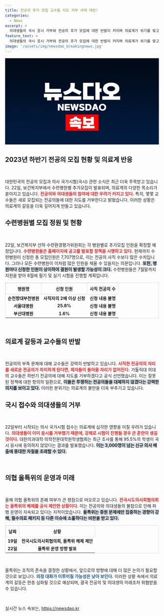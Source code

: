 ```yaml
---
title: 전공의 추가 모집 교수들 지도 거부 사태 대란!
categories:
  - News
excerpt: >
  의대생들의 국시 응시 거부와 전공의 추가 모집에 대한 반발이 커지며 의료계가 위기를 맞고 있다. 교수들은 새로운 전공의 지도에 불참하겠다고 선언, 제자 보호를 외치고 있다. 의협 올특위의 해체 요구도 청와대 문을 두드리며, 의료계의 향후 전망이 불투명해지고 있다. 클릭해 자세한 내용을 확인해보세요!
feature_text: >
  의대생들의 국시 응시 거부와 전공의 추가 모집에 대한 반발이 커지며 의료계가 위기를 맞고 있다. 교수들은 새로운 전공의 지도에 불참하겠다고 선언, 제자 보호를 외치고 있다. 의협 올특위의 해체 요구도 청와대 문을 두드리며, 의료계의 향후 전망이 불투명해지고 있다. 클릭해 자세한 내용을 확인해보세요!
image: '/assets/img/newsdao_breakingnews.jpg'
---
```


<p><img src="/assets/img/newsdao_breakingnews.jpg" alt="cryptoinkorea 속보" /></p>

<h2 data-ke-size="size26">2023년 하반기 전공의 모집 현황 및 의료계 반응</h2>

<p data-ke-size="size16">&nbsp;</p>

<p>대한민국의 전공의 모집과 의사 국가시험(국시) 관련 소식은 최근 더욱 주목받고 있습니다. 22일, 보건복지부에서 수련병원별 추가모집이 발표되며, 의료계의 다양한 목소리가 쏟아지고 있습니다. <b><span style="color: #ee2323;">전공의와 의대생들의 참여에 대한 우려가 커지고 있다.</span></b> 특히, 몇몇 교수들은 새로 모집되는 전공의들에 대한 지도를 거부한다고 밝혔습니다. 이러한 상황은 의료계의 갈등을 더욱 깊어지게 만들고 있습니다.</p>

<h2 data-ke-size="size26">수련병원별 모집 정원 및 현황</h2>

<p data-ke-size="size16">&nbsp;</p>

<p>22일, 보건복지부 산하 수련환경평가위원회는 각 병원별로 추가모집 인원을 확정할 예정입니다. <b><span style="color: #ee2323;">수련병원들은 홈페이지에 공고를 발표할 정책을 시행하고 있다.</span></b> 현재까지 수련병원이 신청한 총 모집인원은 7,707명으로, 이는 전공의 사직 수보다 많은 수치입니다. 그러나 모든 수련병원이 이처럼 많은 인원을 채울 수 있을지는 의문입니다. <b><span style="background-color: #21538527;">또한, 병원마다 신청한 인원이 상이하여 결원이 발생할 가능성이 크다.</span></b> 수련병원들은 7월말까지 지원을 받아 8월에 필기 및 실기 시험을 진행할 계획입니다.</p>

<table style="width: 100%; border: 1px solid #ddd; border-collapse: collapse;">
  <thead>
    <tr>
      <th style="border: 1px solid #ddd; padding: 8px; text-align: center;"><b>병원명</b></th>
      <th style="border: 1px solid #ddd; padding: 8px; text-align: center;"><b>신청 인원</b></th>
      <th style="border: 1px solid #ddd; padding: 8px; text-align: center;"><b>사직 전공의 수</b></th>
    </tr>
  </thead>
  <tbody>
    <tr>
      <td style="text-align: center; height: 17px;"><b>순천향대부천병원</b></td>
      <td style="text-align: center; height: 17px;"><b>사직자의 2배 이상 신청</b></td>
      <td style="text-align: center; height: 17px;"><b>신청 내용 불명</b></td>
    </tr>
    <tr>
      <td style="text-align: center; height: 17px;"><b>서울대병원</b></td>
      <td style="text-align: center; height: 17px;"><b>25.8%</b></td>
      <td style="text-align: center; height: 17px;"><b>신청 내용 불명</b></td>
    </tr>
    <tr>
      <td style="text-align: center; height: 17px;"><b>부산대병원</b></td>
      <td style="text-align: center; height: 17px;"><b>1.6%</b></td>
      <td style="text-align: center; height: 17px;"><b>신청 내용 불명</b></td>
    </tr>
  </tbody>
</table>

<p data-ke-size="size16">&nbsp;</p>

<h2 data-ke-size="size26">의료계 갈등과 교수들의 반발</h2>

<p data-ke-size="size16">&nbsp;</p>

<p>전공의의 부족 문제에 대해 교수들은 강력히 반발하고 있습니다. <b><span style="color: #ee2323;">사직한 전공의의 자리를 새로운 전공의가 차지하게 된다면, 제자들이 돌아올 자리가 없어진다.</span></b> 가톨릭대 의대의 교수들은 하반기 전공의에 대해 지도를 거부하겠다고 공식 선언했습니다. 이는 잘못된 정책에 대한 항의의 일환으로, <b><span style="background-color: #21538527;">이들은 투쟁하는 전공의들을 대체하지 않겠다는 강력한 의지를 보이고 있다.</span></b> 이러한 분위기는 의료계의 불만을 더욱 부추기고 있습니다.</p>

<h2 data-ke-size="size26">국시 접수와 의대생들의 거부</h2>

<p data-ke-size="size16">&nbsp;</p>

<p>22일부터 시작되는 의사 국가시험 접수는 의료계에 심각한 영향을 미칠 우려가 있습니다. <b><span style="color: #ee2323;">의대생들이 이미 응시를 거부했기 때문에, 강제로 시험이 진행될 경우 큰 혼란이 생길 것이다.</span></b> 대한의과대학·의학전문대학원학생협회는 최근 조사를 통해 95.5%의 학생이 국시 응시에 동의하지 않았다는 결과를 발표했습니다. <b><span style="background-color: #21538527;">이는 3,000명이 넘는 신규 의사 배출에 중대한 차질을 초래할 수 있다.</span></b></p>

<p data-ke-size="size16">&nbsp;</p>

<h2 data-ke-size="size26">의협 올특위의 운영과 미래</h2>

<p data-ke-size="size16">&nbsp;</p>

<p>올해 의협 올특위의 존폐 여부가 큰 쟁점으로 떠오르고 있습니다. <b><span style="color: #ee2323;">전국시도의사회협의회는 올특위의 해체를 공식 제안한 상황이다.</span></b> 이는 전공의와 의대생들의 불참으로 인해 파행 운영이 지속되고 있다는 지적이었습니다. <b><span style="background-color: #21538527;">올특위는 증원 문제에만 집중하는 경향이 강해, 필수의료 패키지 등 다른 이슈에 소홀하다는 비판을 받고 있다.</span></b></p>

<table style="width: 100%; border: 1px solid #ddd; border-collapse: collapse;">
  <thead>
    <tr>
      <th style="border: 1px solid #ddd; padding: 8px; text-align: center;"><b>날짜</b></th>
      <th style="border: 1px solid #ddd; padding: 8px; text-align: center;"><b>상황</b></th>
    </tr>
  </thead>
  <tbody>
    <tr>
      <td style="text-align: center; height: 17px;"><b>19일</b></td>
      <td style="text-align: center; height: 17px;"><b>전국시도의사회협의회, 올특위 해체 제안</b></td>
    </tr>
    <tr>
      <td style="text-align: center; height: 17px;"><b>22일</b></td>
      <td style="text-align: center; height: 17px;"><b>올특위 운영 방향 발표</b></td>
    </tr>
  </tbody>
</table>

<p data-ke-size="size16">&nbsp;</p>

<p>올특위는 조직의 존속을 결정한 상황에서, 앞으로의 방향에 대해 더 많은 논의가 필요할 것으로 보입니다. <b><span style="color: #1a5490;">의정 대화가 이루어질 가능성은 낮아 보인다.</span></b> 이러한 상황 속에서 의료계의 갈등은 한층 심화될 것으로 예상되며, 결국 전공의 및 의대생의 미래조차 위협받을 수 있습니다. </p>

<p data-ke-size="size16">&nbsp;</p>
실시간 뉴스 속보는, <a href="https://newsdao.kr" rel="dofollow">https://newsdao.kr</a>


